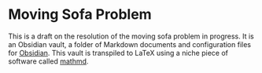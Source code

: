 # Moving Sofa Problem

This is a draft on the resolution of the moving sofa problem in progress. It is an Obsidian vault, a folder of Markdown documents and configuration files for [Obsidian](https://obsidian.md/). This vault is transpiled to LaTeX using a niche piece of software called [mathmd](https://github.com/jcpaik/mathmd).
